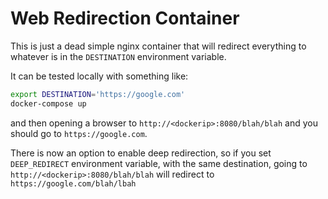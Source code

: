 # Web Redirection Container

This is just a dead simple nginx container that will redirect
everything to whatever is in the `DESTINATION` environment variable.

It can be tested locally with something like:

```bash
export DESTINATION='https://google.com'
docker-compose up
```

and then opening a browser to `http://<dockerip>:8080/blah/blah` and you should go to
`https://google.com`.

There is now an option to enable deep redirection, so if you set
`DEEP_REDIRECT` environment variable, with the same destination, going
to `http://<dockerip>:8080/blah/blah` will redirect to
`https://google.com/blah/lbah`



